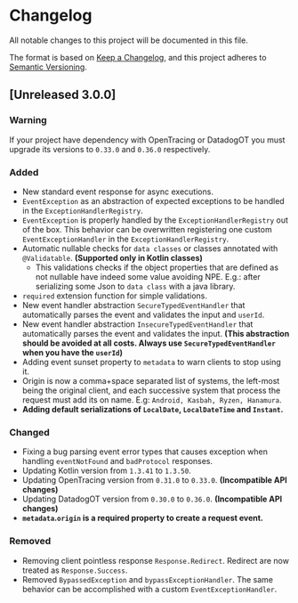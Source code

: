# Changelog

All notable changes to this project will be documented in this file.

The format is based on [Keep a Changelog](https://keepachangelog.com/en/1.0.0/),
and this project adheres to [Semantic Versioning](https://semver.org/spec/v2.0.0.html).

## [Unreleased 3.0.0] 

### Warning

If your project have dependency with OpenTracing or DatadogOT you must upgrade its versions to `0.33.0` and `0.36.0` 
respectively.

### Added

- New standard event response for async executions.
- `EventException` as an abstraction of expected exceptions to be handled in the `ExceptionHandlerRegistry`.
- `EventException` is properly handled by the `ExceptionHandlerRegistry` out of the box. This behavior can be overwritten
registering one custom `EventExceptionHandler` in the `ExceptionHandlerRegistry`.
- Automatic nullable checks for `data classes` or classes annotated with `@Validatable`. **(Supported only in Kotlin classes)**
    - This validations checks if the object properties that are defined as not nullable have indeed some value
    avoiding NPE. E.g.: after serializing some Json to `data class` with a java library.
- `required` extension function for simple validations.
- New event handler abstraction `SecureTypedEventHandler` that automatically parses the event and validates the input and `userId`.
- New event handler abstraction `InsecureTypedEventHandler` that automatically parses the event and validates the input. 
**(This abstraction should be avoided at all costs. Always use `SecureTypedEventHandler` when you have the `userId`)**
- Adding event sunset property to `metadata` to warn clients to stop using it.
- Origin is now a comma+space separated list of systems, the left-most being the original client, and each successive 
system that process the request must add its on name. E.g: `Android, Kasbah, Ryzen, Hanamura`.
- **Adding default serializations of `LocalDate`, `LocalDateTime` and `Instant`.**

### Changed

- Fixing a bug parsing event error types that causes exception when handling `eventNotFound` and `badProtocol` responses.
- Updating Kotlin version from `1.3.41` to `1.3.50`.
- Updating OpenTracing version from `0.31.0` to `0.33.0`. **(Incompatible API changes)**
- Updating DatadogOT version from `0.30.0` to `0.36.0`. **(Incompatible API changes)**
- **`metadata`.`origin` is a required property to create a request event.**

### Removed

- Removing client pointless response `Response.Redirect`. Redirect are now treated as `Response.Success`.
- Removed `BypassedException` and `bypassExceptionHandler`. The same behavior can be accomplished with a custom `EventExceptionHandler`. 